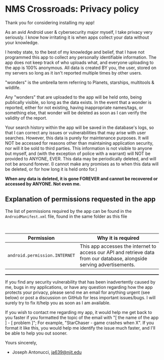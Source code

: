 # NMS Crossroads: Privacy policy

Thank you for considering installing my app! 

As an avid Android user & cybersecurity major myself, I take privacy very seriously. I know how irritating it is when apps collect your data without your knowledge.

I hereby state, to the best of my knowledge and belief, that I have not programmed this app to collect any personally identifiable information. The app does not keep track of who uploads what, and everyone uploading to the app is 100% anonymous. All data is created BY you, the user, stored on my servers so long as it isn't reported multiple times by other users. 

"wonders" is the umbrella term referring to Planets, starships, multitools & wildlife. 

Any "wonders" that are uploaded to the app will be held onto, being publically visible, so long as the data exists. In the event that a wonder is reported, either for not existing, having inappropriate names/tags, or something else, that wonder will be deleted as soon as I can verify the validity of the report.

Your search history within the app will be saved in the database's logs, so that I can correct any issues or vulnerabilities that may arise with user searches. However, this data is purely for maintenance purposes. It will NOT be accessed for reasons other than maintaining application security, nor will it be sold to third parties. This information is not visible to anyone but myself, and (with the exception of police with a warrant) will NOT be provided to ANYONE, EVER. This data may be periodically deleted, and will not be around forever. (I cannot make any promises as to when this data will be deleted, or for how long it is held onto for.) 

**When any data is deleted, it is gone FOREVER and cannot be recovered or accessed by ANYONE. Not even me.**

## Explanation of permissions requested in the app

The list of permissions required by the app can be found in the `AndroidManifest.xml` file, found in the same folder as this file

<br/>

| Permission | Why it is required |
| :---: | --- |
| `android.permission.INTERNET` | This app accesses the internet to access our API and retrieve data from our database, alongside serving advertisements. |
 <hr style="border:1px solid gray">

If you find any security vulnerability that has been inadvertently caused by me, bugs in my applications, or have any question regarding how the app protects your privacy, please send me an email for anything urgent (see below) or post a discussion on GitHub for less important issues/bugs. I will surely try to fix it/help you as soon as I am available.

If you wish to contact me regarding my app, it would help me get back to you faster if you formatted the topic of the email with "[ the name of the app ] - [ problem ]"; For example, "StarChaser - game crashes when X". If you format it like this, you would help me identify the issue much faster, and I'll be able to help you out sooner. 

Yours sincerely,  

 - Joseph Antonucci, ja639@njit.edu